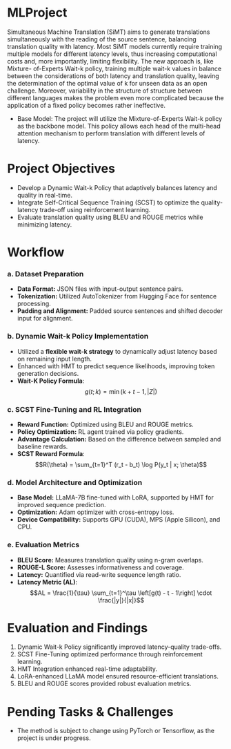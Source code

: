# MLProject
Simultaneous Machine Translation (SiMT) aims to generate translations simultaneously with the reading of the source sentence, balancing translation quality with latency. Most SiMT models currently require training multiple models for different latency levels, thus increasing computational costs and, more importantly, limiting flexibility. The new approach is, like Mixture- of-Experts Wait-k policy, training multiple wait-k values in balance between the considerations of both latency and translation quality, leaving the determination of the optimal value of k for unseen data as an open challenge. Moreover, variability in the structure of structure between different languages makes the problem even more complicated because the application of a fixed policy becomes rather ineffective.

* Base Model: The project will utilize the Mixture-of-Experts Wait-k policy as the backbone model. This policy allows each head of the multi-head attention mechanism to perform translation with different levels of latency.

# Project Objectives  
* Develop a Dynamic Wait-k Policy that adaptively balances latency and quality in real-time.
* Integrate Self-Critical Sequence Training (SCST) to optimize the quality-latency trade-off using reinforcement learning.
* Evaluate translation quality using BLEU and ROUGE metrics while minimizing latency.

# Workflow

### a. Dataset Preparation  
- **Data Format:** JSON files with input-output sentence pairs.  
- **Tokenization:** Utilized AutoTokenizer from Hugging Face for sentence processing.  
- **Padding and Alignment:** Padded source sentences and shifted decoder input for alignment.

### b. Dynamic Wait-k Policy Implementation  
- Utilized a **flexible wait-k strategy** to dynamically adjust latency based on remaining input length.  
- Enhanced with HMT to predict sequence likelihoods, improving token generation decisions.  
- **Wait-K Policy Formula**:    $$g(t; k) = \min(k + t - 1, |Z|)$$

### c. SCST Fine-Tuning and RL Integration  
- **Reward Function:** Optimized using BLEU and ROUGE metrics.  
- **Policy Optimization:** RL agent trained via policy gradients.  
- **Advantage Calculation:** Based on the difference between sampled and baseline rewards.
- **SCST Reward Formula**:   $$R(\theta) = \sum_{t=1}^T (r_t - b_t) \log P(y_t | x; \theta)$$
  
### d. Model Architecture and Optimization  
- **Base Model:** LLaMA-7B fine-tuned with LoRA, supported by HMT for improved sequence prediction.  
- **Optimization:** Adam optimizer with cross-entropy loss.  
- **Device Compatibility:** Supports GPU (CUDA), MPS (Apple Silicon), and CPU.

### e. Evaluation Metrics  
- **BLEU Score:** Measures translation quality using n-gram overlaps.  
- **ROUGE-L Score:** Assesses informativeness and coverage.  
- **Latency:** Quantified via read-write sequence length ratio.
- **Latency Metric (AL)**:    $$AL = \frac{1}{\tau} \sum_{t=1}^\tau \left[g(t) - t - 1\right] \cdot \frac{|y|}{|x|}$$ 

# Evaluation and Findings
1. Dynamic Wait-k Policy significantly improved latency-quality trade-offs.  
2. SCST Fine-Tuning optimized performance through reinforcement learning.  
3. HMT Integration enhanced real-time adaptability.  
4. LoRA-enhanced LLaMA model ensured resource-efficient translations.  
5. BLEU and ROUGE scores provided robust evaluation metrics.

# Pending Tasks & Challenges
* The method is subject to change using PyTorch or Tensorflow, as the project is under progress.
